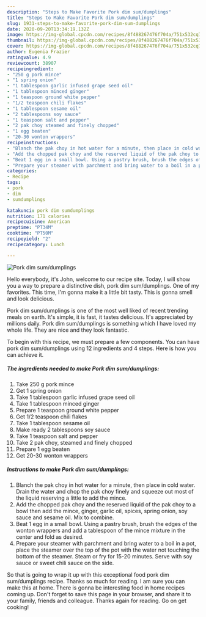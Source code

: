 ```yaml
---
description: "Steps to Make Favorite Pork dim sum/dumplings"
title: "Steps to Make Favorite Pork dim sum/dumplings"
slug: 1931-steps-to-make-favorite-pork-dim-sum-dumplings
date: 2020-09-20T13:34:19.132Z
image: https://img-global.cpcdn.com/recipes/8f488267476f704a/751x532cq70/pork-dim-sumdumplings-recipe-main-photo.jpg
thumbnail: https://img-global.cpcdn.com/recipes/8f488267476f704a/751x532cq70/pork-dim-sumdumplings-recipe-main-photo.jpg
cover: https://img-global.cpcdn.com/recipes/8f488267476f704a/751x532cq70/pork-dim-sumdumplings-recipe-main-photo.jpg
author: Eugenia Frazier
ratingvalue: 4.9
reviewcount: 38907
recipeingredient:
- "250 g pork mince"
- "1 spring onion"
- "1 tablespoon garlic infused grape seed oil"
- "1 tablespoon minced ginger"
- "1 teaspoon ground white pepper"
- "1/2 teaspoon chili flakes"
- "1 tablespoon sesame oil"
- "2 tablespoons soy sauce"
- "1 teaspoon salt and pepper"
- "2 pak choy steamed and finely chopped"
- "1 egg beaten"
- "20-30 wonton wrappers"
recipeinstructions:
- "Blanch the pak choy in hot water for a minute, then place in cold water. Drain the water and chop the pak choy finely and squeeze out most of the liquid reserving a little to add the mince."
- "Add the chopped pak choy and the reserved liquid of the pak choy to a bowl then add the mince, ginger, garlic oil, spices, spring onion, soy sauce and sesame oil. Mix to combine."
- "Beat 1 egg in a small bowl. Using a pastry brush, brush the edges of the wonton wrappers and add a tablespoon of the mince mixture in the center and fold as desired."
- "Prepare your steamer with parchment and bring water to a boil in a pot, place the steamer over the top of the pot with the water not touching the bottom of the steamer. Steam or fry for 15-20 minutes. Serve with soy sauce or sweet chili sauce on the side."
categories:
- Recipe
tags:
- pork
- dim
- sumdumplings

katakunci: pork dim sumdumplings 
nutrition: 171 calories
recipecuisine: American
preptime: "PT34M"
cooktime: "PT50M"
recipeyield: "2"
recipecategory: Lunch

---
```



![Pork dim sum/dumplings](https://img-global.cpcdn.com/recipes/8f488267476f704a/751x532cq70/pork-dim-sumdumplings-recipe-main-photo.jpg)

Hello everybody, it's John, welcome to our recipe site. Today, I will show you a way to prepare a distinctive dish, pork dim sum/dumplings. One of my favorites. This time, I'm gonna make it a little bit tasty. This is gonna smell and look delicious.



Pork dim sum/dumplings is one of the most well liked of recent trending meals on earth. It's simple, it is fast, it tastes delicious. It's appreciated by millions daily. Pork dim sum/dumplings is something which I have loved my whole life. They are nice and they look fantastic.


To begin with this recipe, we must prepare a few components. You can have pork dim sum/dumplings using 12 ingredients and 4 steps. Here is how you can achieve it.

<!--inarticleads1-->

##### The ingredients needed to make Pork dim sum/dumplings:

1. Take 250 g pork mince
1. Get 1 spring onion
1. Take 1 tablespoon garlic infused grape seed oil
1. Take 1 tablespoon minced ginger
1. Prepare 1 teaspoon ground white pepper
1. Get 1/2 teaspoon chili flakes
1. Take 1 tablespoon sesame oil
1. Make ready 2 tablespoons soy sauce
1. Take 1 teaspoon salt and pepper
1. Take 2 pak choy, steamed and finely chopped
1. Prepare 1 egg beaten
1. Get 20-30 wonton wrappers




<!--inarticleads2-->

##### Instructions to make Pork dim sum/dumplings:

1. Blanch the pak choy in hot water for a minute, then place in cold water. Drain the water and chop the pak choy finely and squeeze out most of the liquid reserving a little to add the mince.
1. Add the chopped pak choy and the reserved liquid of the pak choy to a bowl then add the mince, ginger, garlic oil, spices, spring onion, soy sauce and sesame oil. Mix to combine.
1. Beat 1 egg in a small bowl. Using a pastry brush, brush the edges of the wonton wrappers and add a tablespoon of the mince mixture in the center and fold as desired.
1. Prepare your steamer with parchment and bring water to a boil in a pot, place the steamer over the top of the pot with the water not touching the bottom of the steamer. Steam or fry for 15-20 minutes. Serve with soy sauce or sweet chili sauce on the side.




So that is going to wrap it up with this exceptional food pork dim sum/dumplings recipe. Thanks so much for reading. I am sure you can make this at home. There is gonna be interesting food in home recipes coming up. Don't forget to save this page in your browser, and share it to your family, friends and colleague. Thanks again for reading. Go on get cooking!
